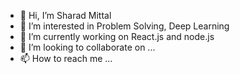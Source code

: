 - 👋 Hi, I’m Sharad Mittal
- 👀 I’m interested in Problem Solving, Deep Learning
- 🌱 I’m currently working on React.js and node.js
- 💞️ I’m looking to collaborate on ...
- 📫 How to reach me ...

<!---
sharad1104/sharad1104 is a ✨ special ✨ repository because its `README.md` (this file) appears on your GitHub profile.
You can click the Preview link to take a look at your changes.
--->
